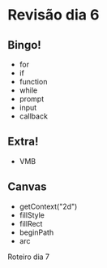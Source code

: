 # Revisão dia 6

## Bingo!
- for
- if
- function
- while
- prompt
- input
- callback

## Extra!
- VMB

## Canvas
- getContext("2d")
- fillStyle
- fillRect
- beginPath
- arc

Roteiro dia 7
